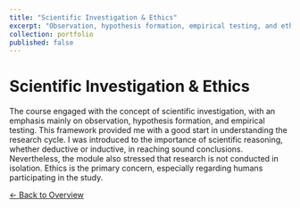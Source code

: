 ```yaml
---
title: "Scientific Investigation & Ethics"
excerpt: "Observation, hypothesis formation, empirical testing, and ethical concerns."
collection: portfolio
published: false
---
```





# Scientific Investigation & Ethics

The course engaged with the concept of scientific investigation, with an emphasis mainly on observation, hypothesis formation, and empirical testing. This framework provided me with a good start in understanding the research cycle. I was introduced to the importance of scientific reasoning, whether deductive or inductive, in reaching sound conclusions. Nevertheless, the module also stressed that research is not conducted in isolation. Ethics is the primary concern, especially regarding humans participating in the study.

[← Back to Overview](portfolio-4.md)
